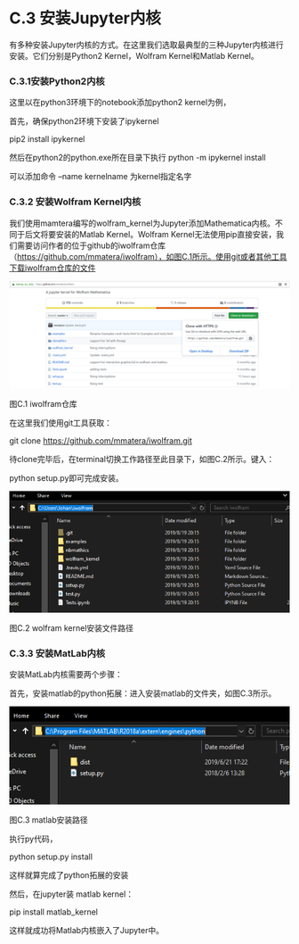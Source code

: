 # C.3 安装Jupyter内核


有多种安装Jupyter内核的方式。在这里我们选取最典型的三种Jupyter内核进行安装。它们分别是Python2
Kernel，Wolfram Kernel和Matlab Kernel。

### C.3.1安装Python2内核

这里以在python3环境下的notebook添加python2 kernel为例，

首先，确保python2环境下安装了ipykernel

pip2 install ipykernel

然后在python2的python.exe所在目录下执行 python -m ipykernel install

可以添加命令 –name kernelname 为kernel指定名字

### C.3.2 安装Wolfram Kernel内核

我们使用mamtera编写的wolfram_kernel为Jupyter添加Mathematica内核。不同于后文将要安装的Matlab
Kernel。Wolfram
Kernel无法使用pip直接安装，我们需要访问作者的位于github的iwolfram仓库（https://github.com/mmatera/iwolfram），如图C.1所示。使用git或者其他工具下载iwolfram仓库的文件

![](media/5a6e8b0f4705e9fff3e84ef6c0d06b4f.png)

图C.1 iwolfram仓库

在这里我们使用git工具获取：

git clone https://github.com/mmatera/iwolfram.git

待clone完毕后，在terminal切换工作路径至此目录下，如图C.2所示。键入：

python setup.py即可完成安装。

![](media/f546df9d6daa39edf087ce9e62c957a4.png)

图C.2 wolfram kernel安装文件路径

### C.3.3 安装MatLab内核

安装MatLab内核需要两个步骤：

首先，安装matlab的python拓展：进入安装matlab的文件夹，如图C.3所示。

![](media/4eed95b7b55909ce05c194c2c475b8c5.png)

图C.3 matlab安装路径

执行py代码，

python setup.py install

这样就算完成了python拓展的安装

然后，在jupyter装 matlab kernel：

pip install matlab_kernel

这样就成功将Matlab内核嵌入了Jupyter中。
